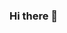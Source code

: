 ### Hi there 👋

<!--
**anzar00/anzar00** is a ✨ _special_ ✨ repository because its `README.md` (this file) appears on your GitHub profile.

Here are some ideas to get you started:

- 🔭 I’m currently working on ...
- 🌱 I’m currently learning ...
- 👯 I’m looking to collaborate on ...
- 🤔 I’m looking for help with ...
- 💬 Ask me about ...
- 📫 How to reach me: ...
- 😄 Pronouns: ...
- ⚡ Fun fact: ...

[![Anzar's GitHub stats](https://github-readme-stats.vercel.app/api?username=anzar00)](https://github.com/anuraghazra/github-readme-stats)
-->
